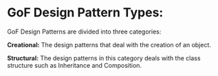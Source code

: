 
# GoF Design Pattern Types:

GoF Design Patterns are divided into three categories:

**Creational:** The design patterns that deal with the creation of an object.

**Structural:** The design patterns in this category deals with the class structure such as Inheritance and Composition.


